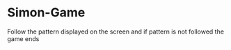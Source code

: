# Simon-Game
Follow the pattern displayed on the screen and if pattern is not followed the game ends
